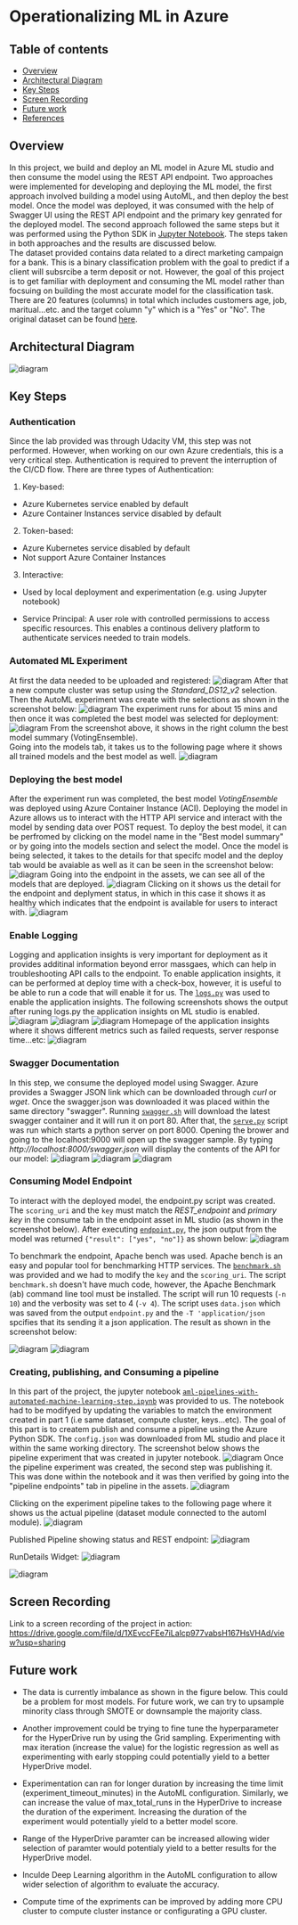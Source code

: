 # Operationalizing ML in Azure

## Table of contents
* [Overview](#Overview)
* [Architectural Diagram](#Architectural-Diagram)
* [Key Steps](#Key-Steps)
* [Screen Recording](#Screen-Recording)
* [Future work](#Future-work)
* [References](#References)


## Overview
In this project, we build and deploy an ML model in Azure ML studio and then consume the model using the REST API endpoint. Two approaches were implemented for developing and deploying the ML model, the first approach involved building a model using AutoML, and then deploy the best model. Once the model was deployed, it was consumed with the help of Swagger UI using the REST API endpoint and the primary key genrated for the deployed model. The second approach followed the same steps but it was performed using the Python SDK in [Jupyter Notebook](aml-pipelines-with-automated-machine-learning-step.ipynb). The steps taken in both approaches and the results are discussed below.
<br>
The dataset provided contains data related to a direct marketing campaign for a bank. This is a binary classification problem with the goal to predict if a client will subsrcibe a term deposit or not. However, the goal of this project is to get familiar with deployment and consuming the ML model rather than focsuing on building the most accurate model for the classification task. There are 20 features (columns) in total which includes customers age, job, maritual...etc. and the target column "y" which is a "Yes" or "No". The original dataset can be found [here](https://archive.ics.uci.edu/ml/datasets/bank+marketing).

## Architectural Diagram
![diagram](img/overview.png)


## Key Steps
### **Authentication**
Since the lab provided was through Udacity VM, this step was not performed. However, when working on our own Azure credentials, this is a very critical step. Authentication is required to prevent  the interruption of the CI/CD flow. There are three types of Authentication:
1. Key-based:
* Azure Kubernetes service enabled by default
* Azure Container Instances service disabled by default

2. Token-based:
* Azure Kubernetes service disabled by default
* Not support Azure Container Instances

3. Interactive:
* Used by local deployment and experimentation (e.g. using Jupyter notebook)

* Service Principal: A user role with controlled permissions to access specific resources. This enables a continous delivery platform to authenticate services needed to train models. 


### **Automated ML Experiment**
At first the data needed to be uploaded and registered: 
![diagram](img/registerd_dataset.png)
After that a new compute cluster was setup using the _Standard_DS12_v2_ selection.  Then the AutoML experiment was create with the selections as shown in the screenshot below:
![diagram](img/automl_experiment.png)
The experiment runs for about 15 mins and then once it was completed the best model was selected for deployment:
![diagram](img/completed_automl.png)
From the screenshot above, it shows in the right column the best model summary (VotingEnsemble). <br>
Going into the models tab, it takes us to the following page where it shows all trained models and the best model as well.
![diagram](img/best_model.png)

### **Deploying the best model**
After the experiment run was completed, the best model _VotingEnsemble_ was deployed using Azure Container Instance (ACI). Deploying the model in Azure allows us to interact with the HTTP API service and interact with the model by sending data over  POST request. To deploy the best model, it can be perfromed by clicking on the model name in the "Best model summary" or by going into the models section and select the model. Once the model is being selected, it takes to the details for that specifc model and the deploy tab would be avaiable as well as it can be seen in the screenshot below:
![diagram](img/deploy_model.png)
Going into the endpoint in the assets, we can see all of the models that are deployed.
![diagram](img/deployed_model_1.png)
Clicking on it shows us the detail for the endpoint and deplyment status, in which in this case it shows it as healthy which indicates that the endpoint is available for users to interact with. 
![diagram](img/deployed_model_2.png)



### **Enable Logging**
Logging and application insights is very important for deployment as it provides additinal information beyond error massgaes, which can help in troubleshooting API calls to the endpoint. To enable application insights, it can be performed at deploy time with a check-box, however, it is useful to be able to run a code that will enable it for us. The [```logs.py```](logs.py) was used to enable the application insights.  The following screenshots shows the output after runing logs.py the application insights on ML studio is enabled. 
![diagram](img/logs.py_output_1.png)
![diagram](img/logs.py_output_2.png)
![diagram](img/enabled_application_insights.png)
Homepage of the application insights where it shows different metrics such as failed requests, server response time...etc:
![diagram](img/application_insights.png)

### **Swagger Documentation**
In this step, we consume the deployed model using Swagger. Azure provides a Swagger JSON link which can be downloaded through _curl_ or _wget_. Once the swagger.json was downloaded it was placed within the same directory "swagger". Running [```swagger.sh```](swagger.sh) will download the latest swagger container and it will run it on port 80. After that, the [```serve.py```](serve.py) script was run which starts a python server on port 8000. 
Opening the brower and going to the localhost:9000 will open up the swagger sample. By typing _http://localhost:8000/swagger.json_ will display the contents of the API for our model:
![diagram](img/swagger_api.png)
![diagram](img/get_request.png)
![diagram](img/post_request.png)

### **Consuming Model Endpoint**
To interact with the deployed model, the endpoint.py script was created. The ```scoring_uri``` and the ```key``` must match the _REST_endpoint_ and _primary key_ in the consume tab in the endpoint asset in ML studio (as shown in the screenshot below). After executing [```endpoint.py```](endpoint.py), the json output from the model was returned ```{"result": ["yes", "no"]}``` as shown below:
![diagram](img/model_interaction.PNG)

To benchmark the endpoint, Apache bench was used. Apache bench is an easy and popular tool for benchmarking HTTP services. 
The [```benchmark.sh```](benchmark.sh) was provided and we had to modify the ```key``` and the ```scoring_uri```.  The  script ```benchmark.sh``` doesn't have much code, however, the Apache Benchmark (ab) command line tool must be installed. The script will run 10 requests (```-n 10```) and the verbosity was set to 4 (```-v 4```). The script uses ```data.json``` which was saved from the output ```endpoint.py``` and the ```-T 'application/json``` spcifies that its sending it a json application. The result as shown in the screenshot below: 

![diagram](img/apache_benchmark_output_1.PNG)
![diagram](img/apache_benchmark_output_2.PNG)


### **Creating, publishing, and Consuming a pipeline**
In this part of the project, the jupyter notebook [```aml-pipelines-with-automated-machine-learning-step.ipynb```](aml-pipelines-with-automated-machine-learning-step.ipynb) was provided to us. The notebook had to be modifyed by updating the variables to match the environment created in part 1 (i.e same dataset, compute cluster, keys...etc). The goal of this part is to createm publish and consume a pipeline using the Azure Python SDK.
The ```config.json``` was downloaded from ML studio and place it within the same working directory.
The screenshot below shows the pipeline experiment that was created in jupyter notebook.
![diagram](img/pipeline_experiment_created.PNG)
Once the pipeline experiment was created, the second step was publishing it. This was done within the notebook and it was then verified by going into the "pipeline endpoints" tab in pipeline in the assets.
![diagram](img/pipeline_endpoint.PNG)

Clicking on the experiment pipeline takes to the following page where it shows us the actual pipeline (dataset module connected to the automl module).
![diagram](img/bankMarketing_with_automl.PNG)

Published Pipeline showing status and REST endpoint:
![diagram](img/published_pipeline.PNG)

RunDetails Widget:
![diagram](img/runDetails_widget.PNG)

![diagram](img/complete_pipeline.PNG)



## Screen Recording
Link to a screen recording of the project in action:
https://drive.google.com/file/d/1XEvccFEe7iLalcp977vabsH167HsVHAd/view?usp=sharing

## Future work
* The data is currently imbalance as shown in the figure below. This could be a problem for most models. For future work, we can try to upsample minority class through SMOTE or downsample the majority class.

* Another improvement could be trying to fine tune the hyperparameter for the HyperDrive run by using the Grid sampling. Experimenting with max iteration (increase the value) for the logistic regression as well as experimenting with early stopping could potentially yield to a better HyperDrive model.

* Experimentation can ran for longer duration by increasing the time limit (experiment_timeout_minutes) in the AutoML configuration. Similarly, we can increase the value of max_total_runs in the HyperDrive to increase the duration of the experiment. Increasing the duration of the experiment would potentially yield to a better model score.

* Range of the HyperDrive paramter can be increased allowing wider selection of paramter would potentialy yield to a better results for the HyperDrive model.

* Inculde Deep Learning algorithm in the AutoML configuration to allow wider selection of algorithm to evaluate the accuracy.

* Compute time of the expriments can be improved by adding more CPU cluster to compute cluster instance or configurating a GPU cluster.


